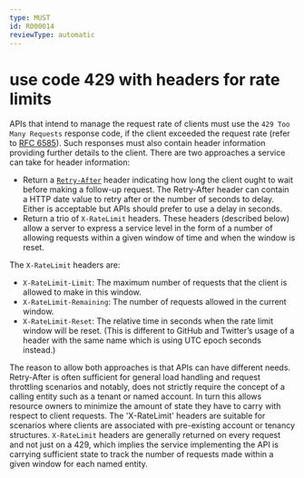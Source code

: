 ```yaml
---
type: MUST
id: R000014
reviewType: automatic
---
```


# use code 429 with headers for rate limits

APIs that intend to manage the request rate of clients must use the `429 Too Many Requests` response code, if the client exceeded the request rate (refer to [RFC 6585](https://tools.ietf.org/html/rfc6585)).
Such responses must also contain header information providing further details to the client.
There are two approaches a service can take for header information:

- Return a [`Retry-After`](https://tools.ietf.org/html/rfc7231#section-7.1.3) header indicating how long the client ought to wait before making a follow-up request. The Retry-After header can contain a HTTP date value to retry after or the number of seconds to delay. Either is acceptable but APIs should prefer to use a delay in seconds.
- Return a trio of `X-RateLimit` headers. These headers (described below) allow a server to express a service level in the form of a number of allowing requests within a given window of time and when the window is reset.

The `X-RateLimit` headers are:

- `X-RateLimit-Limit`: The maximum number of requests that the client is allowed to make in this window.
- `X-RateLimit-Remaining`: The number of requests allowed in the current window.
- `X-RateLimit-Reset`: The relative time in seconds when the rate limit window will be reset.
  (This is different to GitHub and Twitter’s usage of a header with the same name which is using UTC epoch seconds instead.)

The reason to allow both approaches is that APIs can have different needs.
Retry-After is often sufficient for general load handling and request throttling scenarios and notably, does not strictly require the concept of a calling entity such as a tenant or named account.
In turn this allows resource owners to minimize the amount of state they have to carry with respect to client requests.
The 'X-RateLimit' headers are suitable for scenarios where clients are associated with pre-existing account or tenancy structures.
`X-RateLimit` headers are generally returned on every request and not just on a 429, which implies the service implementing the API is carrying sufficient state to track the number of requests made within a given window for each named entity.
